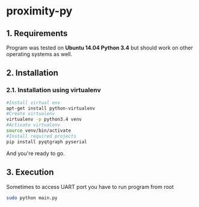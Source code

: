 # proximity-py

## 1. Requirements
Program was tested on **Ubuntu 14.04 Python 3.4** but should work on other operating systems as well.

## 2. Installation
### 2.1. Installation using virtualenv
```bash
#Install virtual env
apt-get install python-virtualenv
#Create virtualenv
virtualenv -p python3.4 venv
#Activate virtualenv
source venv/bin/activate
#Install required projects
pip install pyqtgraph pyserial
```
And you're ready to go.

## 3. Execution
Sometimes to access UART port you have to run program from root
```bash
sudo python main.py
```
